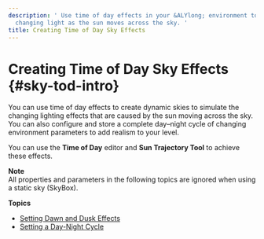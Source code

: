 ```yaml
---
description: ' Use time of day effects in your &ALYlong; environment to simulate the
  changing light as the sun moves across the sky. '
title: Creating Time of Day Sky Effects
---
```

# Creating Time of Day Sky Effects {#sky-tod-intro}

You can use time of day effects to create dynamic skies to simulate the changing lighting effects that are caused by the sun moving across the sky\. You can also configure and store a complete day–night cycle of changing environment parameters to add realism to your level\.

You can use the **Time of Day** editor and **Sun Trajectory Tool** to achieve these effects\.

**Note**  
All properties and parameters in the following topics are ignored when using a static sky \(SkyBox\)\.

**Topics**
+ [Setting Dawn and Dusk Effects](/docs/userguide/sky/tod-params.md)
+ [Setting a Day\-Night Cycle](/docs/userguide/sky/tod-day-night-cycle.md)